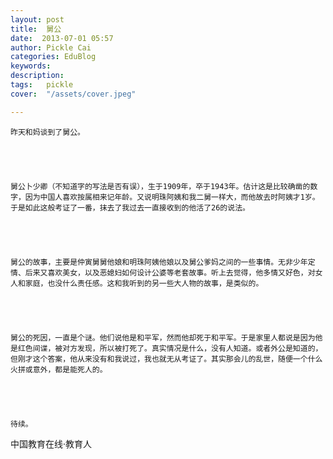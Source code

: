 ```yaml
---
layout: post  
title:  舅公  
date:  2013-07-01 05:57  
author: Pickle Cai  
categories: EduBlog  
keywords: 
description:   
tags:	pickle   
cover:  "/assets/cover.jpeg"  

---  
```

    


	昨天和妈谈到了舅公。





	舅公卜少卿（不知道字的写法是否有误），生于1909年，卒于1943年。估计这是比较确凿的数字，因为中国人喜欢按属相来记年龄。又说明珠阿姨和我二舅一样大，而他故去时阿姨才1岁。于是如此这般考证了一番，抹去了我过去一直接收到的他活了26的说法。





	舅公的故事，主要是仲寅舅舅他娘和明珠阿姨他娘以及舅公爹妈之间的一些事情。无非少年定情、后来又喜欢美女，以及恶媳妇如何设计公婆等老套故事。听上去觉得，他多情又好色，对女人和家庭，也没什么责任感。这和我听到的另一些大人物的故事，是类似的。





	舅公的死因，一直是个谜。他们说他是和平军，然而他却死于和平军。于是家里人都说是因为他是红色间谍，被对方发现，所以被打死了。真实情况是什么，没有人知道。或者外公是知道的，但刚才这个答案，他从来没有和我说过，我也就无从考证了。其实那会儿的乱世，随便一个什么火拼或意外，都是能死人的。





	待续。





		    
 中国教育在线·教育人

